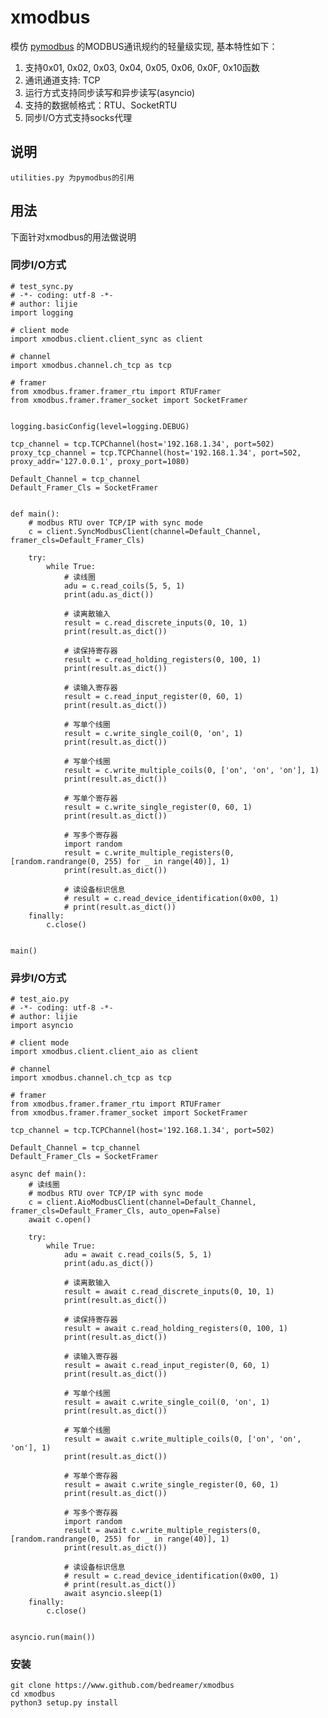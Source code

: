 # xmodbus

模仿 [pymodbus](https://github.com/riptideio/pymodbus) 的MODBUS通讯规约的轻量级实现, 基本特性如下：
1. 支持0x01, 0x02, 0x03, 0x04, 0x05, 0x06, 0x0F, 0x10函数
2. 通讯通道支持: TCP
3. 运行方式支持同步读写和异步读写(asyncio)
4. 支持的数据帧格式：RTU、SocketRTU
5. 同步I/O方式支持socks代理


## 说明
    utilities.py 为pymodbus的引用

## 用法
   下面针对xmodbus的用法做说明
   
### 同步I/O方式
    # test_sync.py
    # -*- coding: utf-8 -*-
    # author: lijie
    import logging
    
    # client mode
    import xmodbus.client.client_sync as client
    
    # channel
    import xmodbus.channel.ch_tcp as tcp
    
    # framer
    from xmodbus.framer.framer_rtu import RTUFramer
    from xmodbus.framer.framer_socket import SocketFramer
    
    
    logging.basicConfig(level=logging.DEBUG)
    
    tcp_channel = tcp.TCPChannel(host='192.168.1.34', port=502)
    proxy_tcp_channel = tcp.TCPChannel(host='192.168.1.34', port=502, proxy_addr='127.0.0.1', proxy_port=1080)
    
    Default_Channel = tcp_channel
    Default_Framer_Cls = SocketFramer
    
    
    def main():
        # modbus RTU over TCP/IP with sync mode
        c = client.SyncModbusClient(channel=Default_Channel, framer_cls=Default_Framer_Cls)
    
        try:
            while True:
                # 读线圈
                adu = c.read_coils(5, 5, 1)
                print(adu.as_dict())
    
                # 读离散输入
                result = c.read_discrete_inputs(0, 10, 1)
                print(result.as_dict())
    
                # 读保持寄存器
                result = c.read_holding_registers(0, 100, 1)
                print(result.as_dict())
    
                # 读输入寄存器
                result = c.read_input_register(0, 60, 1)
                print(result.as_dict())
    
                # 写单个线圈
                result = c.write_single_coil(0, 'on', 1)
                print(result.as_dict())
    
                # 写单个线圈
                result = c.write_multiple_coils(0, ['on', 'on', 'on'], 1)
                print(result.as_dict())
    
                # 写单个寄存器
                result = c.write_single_register(0, 60, 1)
                print(result.as_dict())
    
                # 写多个寄存器
                import random
                result = c.write_multiple_registers(0, [random.randrange(0, 255) for _ in range(40)], 1)
                print(result.as_dict())
    
                # 读设备标识信息
                # result = c.read_device_identification(0x00, 1)
                # print(result.as_dict())
        finally:
            c.close()
    
    
    main()


### 异步I/O方式
    # test_aio.py
    # -*- coding: utf-8 -*-
    # author: lijie
    import asyncio
    
    # client mode
    import xmodbus.client.client_aio as client
    
    # channel
    import xmodbus.channel.ch_tcp as tcp
    
    # framer
    from xmodbus.framer.framer_rtu import RTUFramer
    from xmodbus.framer.framer_socket import SocketFramer
        
    tcp_channel = tcp.TCPChannel(host='192.168.1.34', port=502)
    
    Default_Channel = tcp_channel
    Default_Framer_Cls = SocketFramer

    async def main():
        # 读线圈
        # modbus RTU over TCP/IP with sync mode
        c = client.AioModbusClient(channel=Default_Channel, framer_cls=Default_Framer_Cls, auto_open=False)
        await c.open()
    
        try:
            while True:
                adu = await c.read_coils(5, 5, 1)
                print(adu.as_dict())
    
                # 读离散输入
                result = await c.read_discrete_inputs(0, 10, 1)
                print(result.as_dict())
    
                # 读保持寄存器
                result = await c.read_holding_registers(0, 100, 1)
                print(result.as_dict())
    
                # 读输入寄存器
                result = await c.read_input_register(0, 60, 1)
                print(result.as_dict())
    
                # 写单个线圈
                result = await c.write_single_coil(0, 'on', 1)
                print(result.as_dict())
    
                # 写单个线圈
                result = await c.write_multiple_coils(0, ['on', 'on', 'on'], 1)
                print(result.as_dict())
    
                # 写单个寄存器
                result = await c.write_single_register(0, 60, 1)
                print(result.as_dict())
    
                # 写多个寄存器
                import random
                result = await c.write_multiple_registers(0, [random.randrange(0, 255) for _ in range(40)], 1)
                print(result.as_dict())
    
                # 读设备标识信息
                # result = c.read_device_identification(0x00, 1)
                # print(result.as_dict())
                await asyncio.sleep(1)
        finally:
            c.close()
    
    
    asyncio.run(main())


### 安装
    
    git clone https://www.github.com/bedreamer/xmodbus
    cd xmodbus
    python3 setup.py install
